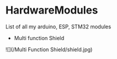 # HardwareModules
List of all my arduino, ESP, STM32 modules

* Multi function Shield

![](/Multi Function Shield/shield.jpg)
